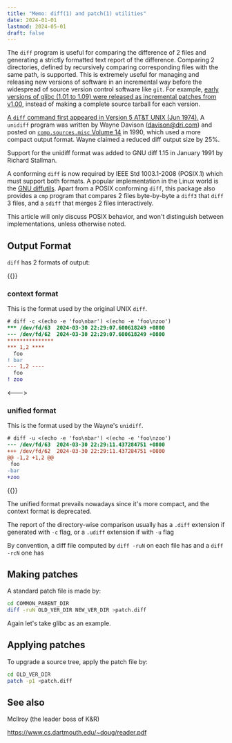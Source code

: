 ```yaml
---
title: "Memo: diff(1) and patch(1) utilities"
date: 2024-01-01
lastmod: 2024-05-01
draft: false
---
```


The `diff` program is useful for comparing the difference of 2 files and generating a strictly formatted
text report of the difference. Comparing 2 directories, defined by recursively comparing corresponding files with the same path,
is supported. This is extremely useful for managing and releasing new versions of software in an incremental way
before the widespread of source version control software like `git`.
For example, [early versions of glibc (1.01 to 1.09) were released as incremental patches from v1.00](https://ftp.gnu.org/old-gnu/glibc/),
instead of making a complete source tarball for each version.

[A `diff` command first appeared in Version 5 AT&T UNIX (Jun 1974).](https://man.openbsd.org/diff)
A `unidiff` program was written by Wayne Davison (davison@dri.com) and posted on [`comp.sources.misc` Volume 14](http://www.nic.funet.fi/pub/misc/archive/comp.sources.misc/volume14/unidiff/) in 1990, which used a more compact output format. Wayne claimed a reduced diff output size by 25%.

Support for the unidiff format was added to GNU diff 1.15 in January 1991 by Richard Stallman.

A conforming `diff` is now required by IEEE Std 1003.1-2008 (POSIX.1) which must support both formats.
A popular implementation in the Linux world is the [GNU diffutils](https://www.gnu.org/software/diffutils/).
Apart from a POSIX conforming `diff`, this package also provides a `cmp` program that compares 2 files byte-by-byte
a `diff3` that `diff` 3 files, and a `sdiff` that merges 2 files interactively.

This article will only discuss POSIX behavior, and won't distinguish between implementations, unless otherwise noted.

## Output Format

`diff` has 2 formats of output:

{{<columns>}}

### context format

This is the format used by the original UNIX `diff`.

```diff
# diff -c <(echo -e 'foo\nbar') <(echo -e 'foo\nzoo')
*** /dev/fd/63	2024-03-30 22:29:07.600618249 +0800
--- /dev/fd/62	2024-03-30 22:29:07.600618249 +0800
***************
*** 1,2 ****
  foo
! bar
--- 1,2 ----
  foo
! zoo
```

<--->

### unified format

This is the format used by the Wayne's `unidiff`.

```diff
# diff -u <(echo -e 'foo\nbar') <(echo -e 'foo\nzoo')
--- /dev/fd/63	2024-03-30 22:29:11.437284751 +0800
+++ /dev/fd/62	2024-03-30 22:29:11.437284751 +0800
@@ -1,2 +1,2 @@
 foo
-bar
+zoo
```

{{</columns>}}

The unified format prevails nowadays since it's more compact, and the context format is deprecated.

The report of the directory-wise comparison usually has a `.diff` extension if generated with `-c` flag,
or a `.udiff` extension if with `-u` flag

By convention, a diff file computed by `diff -ruN` on each file has 
and a `diff -rcN` one has 

## Making patches

A standard patch file is made by:

```sh
cd COMMON_PARENT_DIR
diff -ruN OLD_VER_DIR NEW_VER_DIR >patch.diff
```

Again let's take glibc as an example.

## Applying patches

To upgrade a source tree, apply the patch file by:

```sh
cd OLD_VER_DIR
patch -p1 <patch.diff
```

## See also

Mcllroy (the leader boss of K&R) 

https://www.cs.dartmouth.edu/~doug/reader.pdf